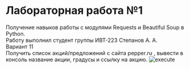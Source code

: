 # Лабораторная работа №1
Получение навыков работы с модулями Requests и Beautiful Soup в Python.<br>
Работу выполнил студент группы ИВТ-223 Степанов А. А.<br>
Вариант 11<br>
Получить список акций/предложений с сайта pepper.ru , вывести в консоль название акции, градусы и ссылку на акцию.
![execute](https://user-images.githubusercontent.com/83211847/234269165-b7697fc7-89f2-4ab1-8eb3-e68a4630edc0.png)
